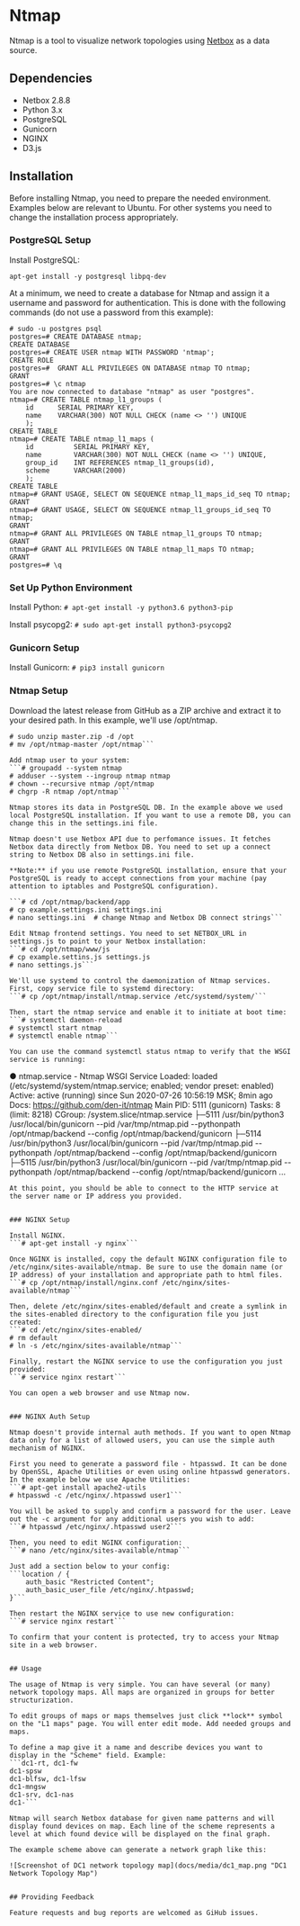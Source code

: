 # Ntmap

Ntmap is a tool to visualize network topologies using [Netbox](https://github.com/netbox-community/netbox) as a data source.


## Dependencies

- Netbox 2.8.8
- Python 3.x
- PostgreSQL
- Gunicorn
- NGINX
- D3.js


## Installation

Before installing Ntmap, you need to prepare the needed environment. Examples below are relevant to Ubuntu. For other systems you need to change the installation process appropriately.


### PostgreSQL Setup

Install PostgreSQL:
```
apt-get install -y postgresql libpq-dev
```

At a minimum, we need to create a database for Ntmap and assign it a username and password for authentication. This is done with the following commands (do not use a password from this example):

```
# sudo -u postgres psql
postgres=# CREATE DATABASE ntmap;
CREATE DATABASE
postgres=# CREATE USER ntmap WITH PASSWORD 'ntmap';
CREATE ROLE
postgres=#  GRANT ALL PRIVILEGES ON DATABASE ntmap TO ntmap;
GRANT
postgres=# \c ntmap 
You are now connected to database "ntmap" as user "postgres".
ntmap=# CREATE TABLE ntmap_l1_groups (
	id 		SERIAL PRIMARY KEY,
	name 	VARCHAR(300) NOT NULL CHECK (name <> '') UNIQUE
	);
CREATE TABLE
ntmap=# CREATE TABLE ntmap_l1_maps (
	id 			SERIAL PRIMARY KEY,
	name 		VARCHAR(300) NOT NULL CHECK (name <> '') UNIQUE,
	group_id 	INT REFERENCES ntmap_l1_groups(id),
	scheme 		VARCHAR(2000)
	);
CREATE TABLE
ntmap=# GRANT USAGE, SELECT ON SEQUENCE ntmap_l1_maps_id_seq TO ntmap;
GRANT
ntmap=# GRANT USAGE, SELECT ON SEQUENCE ntmap_l1_groups_id_seq TO ntmap;
GRANT
ntmap=# GRANT ALL PRIVILEGES ON TABLE ntmap_l1_groups TO ntmap;
GRANT
ntmap=# GRANT ALL PRIVILEGES ON TABLE ntmap_l1_maps TO ntmap;
GRANT
postgres=# \q
```


### Set Up Python Environment

Install Python:
```# apt-get install -y python3.6 python3-pip```

Install psycopg2:
```# sudo apt-get install python3-psycopg2```


### Gunicorn Setup

Install Gunicorn:
```# pip3 install gunicorn```


### Ntmap Setup

Download the latest release from GitHub as a ZIP archive and extract it to your desired path. In this example, we'll use /opt/ntmap.
```# wget https://github.com/den-it/ntmap/archive/master.zip
# sudo unzip master.zip -d /opt
# mv /opt/ntmap-master /opt/ntmap```

Add ntmap user to your system:
```# groupadd --system ntmap
# adduser --system --ingroup ntmap ntmap
# chown --recursive ntmap /opt/ntmap
# chgrp -R ntmap /opt/ntmap```

Ntmap stores its data in PostgreSQL DB. In the example above we used local PostgreSQL installation. If you want to use a remote DB, you can change this in the settings.ini file.

Ntmap doesn't use Netbox API due to perfomance issues. It fetches Netbox data directly from Netbox DB. You need to set up a connect string to Netbox DB also in settings.ini file.

**Note:** if you use remote PostgreSQL installation, ensure that your PostgreSQL is ready to accept connections from your machine (pay attention to iptables and PostgreSQL configuration).

```# cd /opt/ntmap/backend/app
# cp example.settings.ini settings.ini
# nano settings.ini  # change Ntmap and Netbox DB connect strings```

Edit Ntmap frontend settings. You need to set NETBOX_URL in settings.js to point to your Netbox installation:
```# cd /opt/ntmap/www/js
# cp example.settins.js settings.js
# nano settings.js```

We'll use systemd to control the daemonization of Ntmap services. First, copy service file to systemd directory:
```# cp /opt/ntmap/install/ntmap.service /etc/systemd/system/```

Then, start the ntmap service and enable it to initiate at boot time:
```# systemctl daemon-reload
# systemctl start ntmap
# systemctl enable ntmap```

You can use the command systemctl status ntmap to verify that the WSGI service is running:
```
● ntmap.service - Ntmap WSGI Service
   Loaded: loaded (/etc/systemd/system/ntmap.service; enabled; vendor preset: enabled)
   Active: active (running) since Sun 2020-07-26 10:56:19 MSK; 8min ago
     Docs: https://github.com/den-it/ntmap
 Main PID: 5111 (gunicorn)
    Tasks: 8 (limit: 8218)
   CGroup: /system.slice/ntmap.service
           ├─5111 /usr/bin/python3 /usr/local/bin/gunicorn --pid /var/tmp/ntmap.pid --pythonpath /opt/ntmap/backend --config /opt/ntmap/backend/gunicorn
           ├─5114 /usr/bin/python3 /usr/local/bin/gunicorn --pid /var/tmp/ntmap.pid --pythonpath /opt/ntmap/backend --config /opt/ntmap/backend/gunicorn
           ├─5115 /usr/bin/python3 /usr/local/bin/gunicorn --pid /var/tmp/ntmap.pid --pythonpath /opt/ntmap/backend --config /opt/ntmap/backend/gunicorn
		   ...
```
At this point, you should be able to connect to the HTTP service at the server name or IP address you provided.


### NGINX Setup

Install NGINX.
```# apt-get install -y nginx```

Once NGINX is installed, copy the default NGINX configuration file to /etc/nginx/sites-available/ntmap. Be sure to use the domain name (or IP address) of your installation and appropriate path to html files.
```# cp /opt/ntmap/install/nginx.conf /etc/nginx/sites-available/ntmap```

Then, delete /etc/nginx/sites-enabled/default and create a symlink in the sites-enabled directory to the configuration file you just created:
```# cd /etc/nginx/sites-enabled/
# rm default
# ln -s /etc/nginx/sites-available/ntmap```

Finally, restart the NGINX service to use the configuration you just provided:
```# service nginx restart```

You can open a web browser and use Ntmap now.


### NGINX Auth Setup

Ntmap doesn't provide internal auth methods. If you want to open Ntmap data only for a list of allowed users, you can use the simple auth mechanism of NGINX.

First you need to generate a password file - htpasswd. It can be done by OpenSSL, Apache Utilities or even using online htpasswd generators. In the example below we use Apache Utilities:
```# apt-get install apache2-utils
# htpasswd -c /etc/nginx/.htpasswd user1```

You will be asked to supply and confirm a password for the user. Leave out the -c argument for any additional users you wish to add:
```# htpasswd /etc/nginx/.htpasswd user2```

Then, you need to edit NGINX configuration: 
```# nano /etc/nginx/sites-available/ntmap```

Just add a section below to your config:
```location / {
	auth_basic "Restricted Content";
	auth_basic_user_file /etc/nginx/.htpasswd;
}```

Then restart the NGINX service to use new configuration:
```# service nginx restart```

To confirm that your content is protected, try to access your Ntmap site in a web browser.


## Usage

The usage of Ntmap is very simple. You can have several (or many) network topology maps. All maps are organized in groups for better structurization.

To edit groups of maps or maps themselves just click **lock** symbol on the "L1 maps" page. You will enter edit mode. Add needed groups and maps.

To define a map give it a name and describe devices you want to display in the "Scheme" field. Example:
```dc1-rt, dc1-fw
dc1-spsw
dc1-blfsw, dc1-lfsw
dc1-mngsw
dc1-srv, dc1-nas
dc1-```

Ntmap will search Netbox database for given name patterns and will display found devices on map. Each line of the scheme represents a level at which found device will be displayed on the final graph.

The example scheme above can generate a network graph like this:

![Screenshot of DC1 network topology map](docs/media/dc1_map.png "DC1 Network Topology Map")


## Providing Feedback

Feature requests and bug reports are welcomed as GiHub issues.
